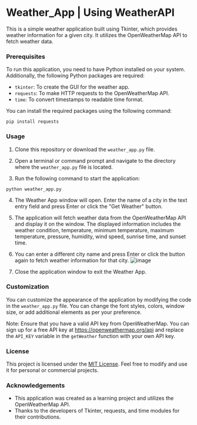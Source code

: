 # Weather_App | Using WeatherAPI


This is a simple weather application built using Tkinter, which provides weather information for a given city. It utilizes the OpenWeatherMap API to fetch weather data.

### Prerequisites

To run this application, you need to have Python installed on your system. Additionally, the following Python packages are required:
- `tkinter`: To create the GUI for the weather app.
- `requests`: To make HTTP requests to the OpenWeatherMap API.
- `time`: To convert timestamps to readable time format.

You can install the required packages using the following command:

```
pip install requests
```

### Usage

1. Clone this repository or download the `weather_app.py` file.

2. Open a terminal or command prompt and navigate to the directory where the `weather_app.py` file is located.

3. Run the following command to start the application:

```
python weather_app.py
```

4. The Weather App window will open. Enter the name of a city in the text entry field and press Enter or click the "Get Weather" button.

5. The application will fetch weather data from the OpenWeatherMap API and display it on the window. The displayed information includes the weather condition, temperature, minimum temperature, maximum temperature, pressure, humidity, wind speed, sunrise time, and sunset time.

6. You can enter a different city name and press Enter or click the button again to fetch weather information for that city.
![image](https://github.com/sriharsha8991/Weather_app/assets/91383946/66a23b4c-8563-40a6-9829-39513b62e303)


7. Close the application window to exit the Weather App.

### Customization

You can customize the appearance of the application by modifying the code in the `weather_app.py` file. You can change the font styles, colors, window size, or add additional elements as per your preference.

Note: Ensure that you have a valid API key from OpenWeatherMap. You can sign up for a free API key at https://openweathermap.org/api and replace the `API_KEY` variable in the `getWeather` function with your own API key.

### License

This project is licensed under the [MIT License](LICENSE). Feel free to modify and use it for personal or commercial projects.

### Acknowledgements

- This application was created as a learning project and utilizes the OpenWeatherMap API.
- Thanks to the developers of Tkinter, requests, and time modules for their contributions.
